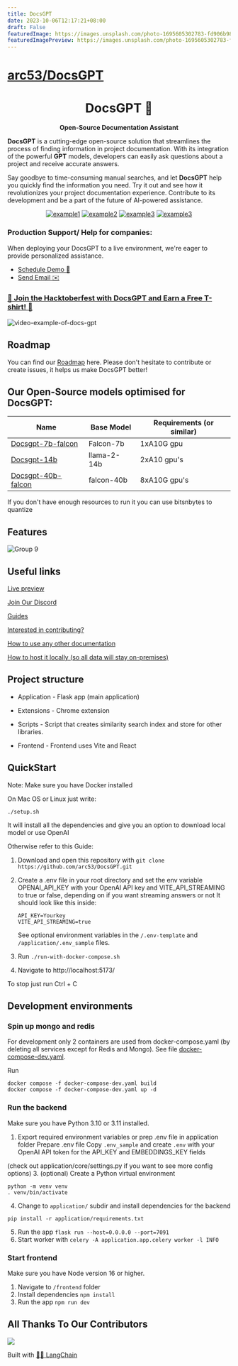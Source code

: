 ```yaml
---
title: DocsGPT
date: 2023-10-06T12:17:21+08:00
draft: False
featuredImage: https://images.unsplash.com/photo-1695605302783-fd906b98389e?ixid=M3w0NjAwMjJ8MHwxfHJhbmRvbXx8fHx8fHx8fDE2OTY1NjU2OTF8&ixlib=rb-4.0.3
featuredImagePreview: https://images.unsplash.com/photo-1695605302783-fd906b98389e?ixid=M3w0NjAwMjJ8MHwxfHJhbmRvbXx8fHx8fHx8fDE2OTY1NjU2OTF8&ixlib=rb-4.0.3
---
```


# [arc53/DocsGPT](https://github.com/arc53/DocsGPT)

<h1 align="center">
  DocsGPT  🦖
</h1>

<p align="center">
  <strong>Open-Source Documentation Assistant</strong>
</p>

<p align="left">
  <strong>DocsGPT</strong> is a cutting-edge open-source solution that streamlines the process of finding information in project documentation. With its integration of the powerful <strong>GPT</strong> models, developers can easily ask questions about a project and receive accurate answers.
  
Say goodbye to time-consuming manual searches, and let <strong>DocsGPT</strong> help you quickly find the information you need. Try it out and see how it revolutionizes your project documentation experience. Contribute to its development and be a part of the future of AI-powered assistance.
</p>

<div align="center">
  
  <a href="https://github.com/arc53/DocsGPT">![example1](https://img.shields.io/github/stars/arc53/docsgpt?style=social)</a>
  <a href="https://github.com/arc53/DocsGPT">![example2](https://img.shields.io/github/forks/arc53/docsgpt?style=social)</a>
  <a href="https://github.com/arc53/DocsGPT/blob/main/LICENSE">![example3](https://img.shields.io/github/license/arc53/docsgpt)</a>
  <a href="https://discord.gg/n5BX8dh8rU">![example3](https://img.shields.io/discord/1070046503302877216)</a>


  
</div>

### Production Support/ Help for companies: 

When deploying your DocsGPT to a live environment, we're eager to provide personalized assistance.
- [Schedule Demo 👋](https://cal.com/arc53/docsgpt-demo-b2b?date=2023-10-04&month=2023-10)
- [Send Email ✉️](mailto:contact@arc53.com?subject=DocsGPT%20support%2Fsolutions)
  
### [🎉 Join the Hacktoberfest with DocsGPT and Earn a Free T-shirt! 🎉](https://github.com/arc53/DocsGPT/blob/main/HACKTOBERFEST.md)

![video-example-of-docs-gpt](https://d3dg1063dc54p9.cloudfront.net/videos/demov3.gif)


## Roadmap

You can find our [Roadmap](https://github.com/orgs/arc53/projects/2) here. Please don't hesitate to contribute or create issues, it helps us make DocsGPT better!

## Our Open-Source models optimised for DocsGPT:

| Name              | Base Model | Requirements (or similar)                        |
|-------------------|------------|----------------------------------------------------------|
| [Docsgpt-7b-falcon](https://huggingface.co/Arc53/docsgpt-7b-falcon)  | Falcon-7b  |  1xA10G gpu   |
| [Docsgpt-14b](https://huggingface.co/Arc53/docsgpt-14b)              | llama-2-14b    | 2xA10 gpu's   |
| [Docsgpt-40b-falcon](https://huggingface.co/Arc53/docsgpt-40b-falcon)       | falcon-40b     | 8xA10G gpu's  |


If you don't have enough resources to run it you can use bitsnbytes to quantize


## Features

![Group 9](https://user-images.githubusercontent.com/17906039/220427472-2644cff4-7666-46a5-819f-fc4a521f63c7.png)


## Useful links
 [Live preview](https://docsgpt.arc53.com/)
 
 [Join Our Discord](https://discord.gg/n5BX8dh8rU)
 
 [Guides](https://docs.docsgpt.co.uk/)

 [Interested in contributing?](https://github.com/arc53/DocsGPT/blob/main/CONTRIBUTING.md)

 [How to use any other documentation](https://docs.docsgpt.co.uk/Guides/How-to-train-on-other-documentation)

 [How to host it locally (so all data will stay on-premises)](https://docs.docsgpt.co.uk/Guides/How-to-use-different-LLM)


## Project structure
- Application - Flask app (main application)

- Extensions - Chrome extension

- Scripts - Script that creates similarity search index and store for other libraries. 

- Frontend - Frontend uses Vite and React

## QuickStart

Note: Make sure you have Docker installed

On Mac OS or Linux just write:

`./setup.sh`

It will install all the dependencies and give you an option to download local model or use OpenAI

Otherwise refer to this Guide:

1. Download and open this repository with `git clone https://github.com/arc53/DocsGPT.git`
2. Create a .env file in your root directory and set the env variable OPENAI_API_KEY with your OpenAI API key and  VITE_API_STREAMING to true or false, depending on if you want streaming answers or not
   It should look like this inside:
   
   ```
   API_KEY=Yourkey
   VITE_API_STREAMING=true
   ```
   See optional environment variables in the `/.env-template` and `/application/.env_sample` files.
3. Run `./run-with-docker-compose.sh`
4. Navigate to http://localhost:5173/

To stop just run Ctrl + C

## Development environments

### Spin up mongo and redis
For development only 2 containers are used from docker-compose.yaml (by deleting all services except for Redis and Mongo). 
See file [docker-compose-dev.yaml](./docker-compose-dev.yaml).

Run
```
docker compose -f docker-compose-dev.yaml build
docker compose -f docker-compose-dev.yaml up -d
```

### Run the backend

Make sure you have Python 3.10 or 3.11 installed.

1. Export required environment variables or prep .env file in application folder
Prepare .env file
Copy `.env_sample` and create `.env` with your OpenAI API token for the API_KEY and EMBEDDINGS_KEY fields

(check out application/core/settings.py if you want to see more config options)
3. (optional) Create a Python virtual environment
```commandline
python -m venv venv
. venv/bin/activate
```
4. Change to `application/` subdir and install dependencies for the backend
```commandline
pip install -r application/requirements.txt
```
5. Run the app `flask run --host=0.0.0.0 --port=7091`
6. Start worker with `celery -A application.app.celery worker -l INFO`

### Start frontend 
Make sure you have Node version 16 or higher.

1. Navigate to `/frontend` folder
2. Install dependencies
`npm install`
3. Run the app 
`npm run dev`

## All Thanks To Our Contributors

<a href="[https://github.com/arc53/DocsGPT/graphs/contributors](https://docsgpt.arc53.com/)">
  <img src="https://contrib.rocks/image?repo=arc53/DocsGPT" />
</a>


Built with [🦜️🔗 LangChain](https://github.com/hwchase17/langchain)

